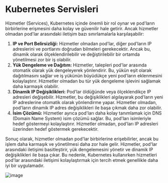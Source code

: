 # Kubernetes Servisleri

Hizmetler (Services), Kubernetes içinde önemli bir rol oynar ve pod'ların birbirlerine erişmesini daha kolay ve güvenilir hale getirir. 
Ancak hizmetler olmadan pod'lar arasındaki iletişim bazı sınırlamalarla karşılaşabilir:

1. **IP ve Port Belirsizliği:** Hizmetler olmadan pod'lar, diğer pod'ların IP adreslerini ve portlarını doğrudan bilmeleri gerekecektir. Ancak bu, dinamik olarak ölçeklendirilebilir ve değiştirilebilir bir ortamda yönetilmesi zor bir iş olabilir.
2. **Yük Dengeleme ve Dağıtım:** Hizmetler, talepleri pod'lar arasında otomatik olarak yük dengeleyerek yönlendirir. Bu, yükün eşit olarak dağıtılmasını sağlar ve iş yükünün büyüdükçe yeni pod'ların eklenmesini kolaylaştırır. Hizmetler olmadan bu tür yük dengeleme işlevini sağlamak daha karmaşık olabilir.
3. **Dinamik IP Değişiklikleri:** Pod'lar öldüğünde veya ölçeklendikçe IP adresleri değişebilir. Hizmetler, bu değişiklikleri algılayarak pod'ların yeni IP adreslerine otomatik olarak yönlendirme yapar. Hizmetler olmadan, pod'ların dinamik IP adres değişiklikleri ile başa çıkmak daha zor olabilir.
4. **İsim Çözümü:** Hizmetler ayrıca pod'ları daha kolay tanımlamak için DNS (Domain Name System) isim çözümü sağlar. Bu, pod'ları isimleriyle hedef göstermeyi kolaylaştırır. Hizmetler olmadan, pod'ları IP adresleri üzerinden hedef göstermek gerekecektir.

Sonuç olarak, hizmetler olmadan pod'lar birbirlerine erişebilirler, ancak bu işlem daha karmaşık ve yönetilmesi daha zor hale gelir. 
Hizmetler, pod'lar arasındaki iletişimi basitleştirir, yük dengelemesini yönetir ve dinamik IP değişiklikleri ile başa çıkar. 
Bu nedenle, Kubernetes kullanırken hizmetleri pod'lar arasındaki iletişimi kolaylaştırmak için tercih etmek genellikle daha iyi bir uygulamadır.

![image](https://github.com/cemtopkaya/kubernetes-notlarim/assets/261946/557b1bcf-f49b-4d60-ae4a-be36c510eb68)
